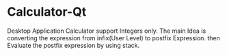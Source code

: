 # Calculator-Qt
Desktop Application Calculator support Integers only. The main Idea is converting the expression from infix(User Level) to postfix Expression. then Evaluate the postfix expression by using stack.
